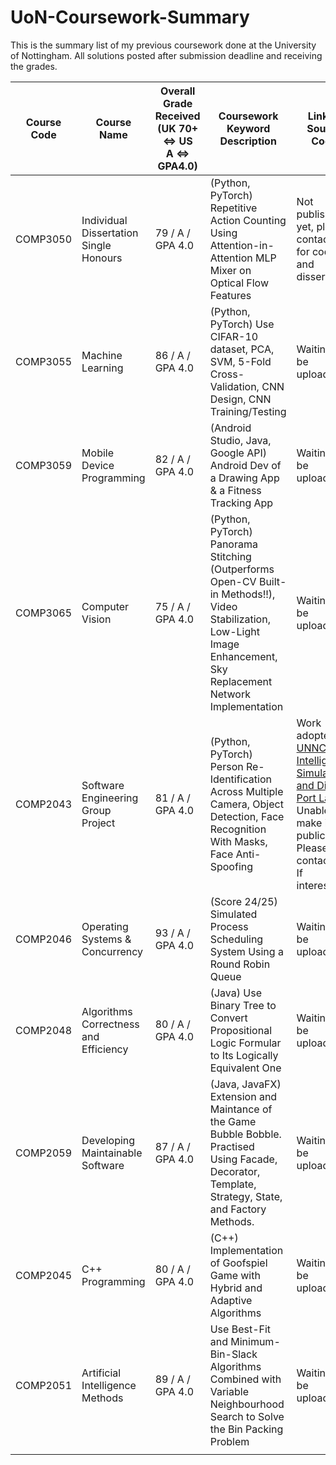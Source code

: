 # UoN-Coursework-Summary

This is the summary list of my previous coursework done at the University of Nottingham. All solutions posted after submission deadline and receiving the grades.







| Course Code | Course Name                            | Overall Grade Received (UK 70+ <=> US A <=> GPA4.0) | Coursework Keyword Description                                                                                                                                          | Link to Source Code                                                                                                                                                                                                                      |
| ----------- | -------------------------------------- | --------------------------------------------------- | ----------------------------------------------------------------------------------------------------------------------------------------------------------------------- | ---------------------------------------------------------------------------------------------------------------------------------------------------------------------------------------------------------------------------------------- |
| COMP3050    | Individual Dissertation Single Honours | 79 / A / GPA 4.0                                    | (Python, PyTorch) Repetitive Action Counting Using Attention-in-Attention MLP Mixer on Optical Flow Features                                                            | Not published yet, please contact me for code and dissertation                                                                                                                                                                           |
| COMP3055    | Machine Learning                       | 86 / A / GPA 4.0                                    | (Python, PyTorch) Use CIFAR-10 dataset, PCA, SVM, 5-Fold Cross-Validation, CNN Design, CNN Training/Testing                                                             | Waiting to be uploaded                                                                                                                                                                                                                   |
| COMP3059    | Mobile Device Programming              | 82 / A / GPA 4.0                                    | (Android Studio, Java, Google API) Android Dev of a Drawing App & a Fitness Tracking App                                                                                | Waiting to be uploaded                                                                                                                                                                                                                   |
| COMP3065    | Computer Vision                        | 75 / A / GPA 4.0                                    | (Python, PyTorch) Panorama Stitching (Outperforms Open-CV Built-in Methods!!), Video Stabilization, Low-Light Image Enhancement, Sky Replacement Network Implementation | Waiting to be uploaded                                                                                                                                                                                                                   |
| COMP2043    | Software Engineering Group Project     | 81 / A / GPA 4.0                                    | (Python, PyTorch) Person Re-Identification Across Multiple Camera, Object Detection, Face Recognition With Masks, Face Anti-Spoofing                                    | Work adopted by [UNNC Intelligent Simulation and Digital Port Lab](https://www.nottingham.edu.cn/en/science-engineering/departments-schools/cs/research/aiop/aiop-isdp.aspx), Unable to make it public. Please contact me If interested. |
| COMP2046    | Operating Systems & Concurrency        | 93 / A / GPA 4.0                                    | (Score 24/25) Simulated Process Scheduling System Using a Round Robin Queue                                                                                             | Waiting to be uploaded                                                                                                                                                                                                                   |
| COMP2048    | Algorithms Correctness and Efficiency  | 80 / A / GPA 4.0                                    | (Java) Use Binary Tree to Convert Propositional Logic Formular to Its Logically Equivalent One                                                                          | Waiting to be uploaded                                                                                                                                                                                                                   |
| COMP2059    | Developing Maintainable Software       | 87 / A / GPA 4.0                                    | (Java, JavaFX) Extension and Maintance of the Game Bubble Bobble. Practised Using Facade, Decorator, Template, Strategy, State, and Factory Methods.                    | Waiting to be uploaded                                                                                                                                                                                                                   |
| COMP2045    | C++ Programming                        | 80 / A / GPA 4.0                                    | (C++) Implementation of Goofspiel Game with Hybrid and Adaptive Algorithms                                                                                              | Waiting to be uploaded                                                                                                                                                                                                                   |
| COMP2051    | Artificial Intelligence Methods        | 89 / A / GPA 4.0                                    | Use Best-Fit and Minimum-Bin-Slack Algorithms Combined with Variable Neighbourhood Search to Solve the Bin Packing Problem                                              | Waiting to be uploaded                                                                                                                                                                                                                   |
|             |                                        |                                                     |                                                                                                                                                                         |                                                                                                                                                                                                                                          |
